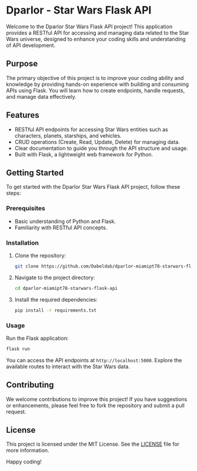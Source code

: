 # Dparlor - Star Wars Flask API

Welcome to the Dparlor Star Wars Flask API project! This application provides a RESTful API for accessing and managing data related to the Star Wars universe, designed to enhance your coding skills and understanding of API development.

## Purpose

The primary objective of this project is to improve your coding ability and knowledge by providing hands-on experience with building and consuming APIs using Flask. You will learn how to create endpoints, handle requests, and manage data effectively.

## Features

- RESTful API endpoints for accessing Star Wars entities such as characters, planets, starships, and vehicles.
- CRUD operations (Create, Read, Update, Delete) for managing data.
- Clear documentation to guide you through the API structure and usage.
- Built with Flask, a lightweight web framework for Python.

## Getting Started

To get started with the Dparlor Star Wars Flask API project, follow these steps:

### Prerequisites

- Basic understanding of Python and Flask.
- Familiarity with RESTful API concepts.

### Installation

1. Clone the repository:
   ```bash
   git clone https://github.com/Dabeldab/dparlor-miamipt78-starwars-flask-api.git
   ```
2. Navigate to the project directory:
   ```bash
   cd dparlor-miamipt78-starwars-flask-api
   ```
3. Install the required dependencies:
   ```bash
   pip install -r requirements.txt
   ```

### Usage

Run the Flask application:
```bash
flask run
```
You can access the API endpoints at `http://localhost:5000`. Explore the available routes to interact with the Star Wars data.

## Contributing

We welcome contributions to improve this project! If you have suggestions or enhancements, please feel free to fork the repository and submit a pull request.

## License

This project is licensed under the MIT License. See the [LICENSE](LICENSE) file for more information.

Happy coding!
